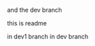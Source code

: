 <!-- 删除 -->

<!-- 修改 -->
 and the dev branch

<!-- 新增 -->
this is readme

<!-- dev1分支 -->
in dev1 branch
in dev branch
